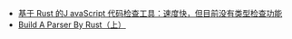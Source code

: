 - [基于 Rust 的J avaScript 代码检查工具：速度快，但目前没有类型检查功能](https://www.joshuakgoldberg.com/blog/rust-based-javascript-linters-fast-but-no-typed-linting-right-now/)
- [Build A Parser By Rust（上）](https://jih9axn4gg.feishu.cn/wiki/WdxwwjNnbivzzXkZZwZcR5l7nPd?chunked=false)